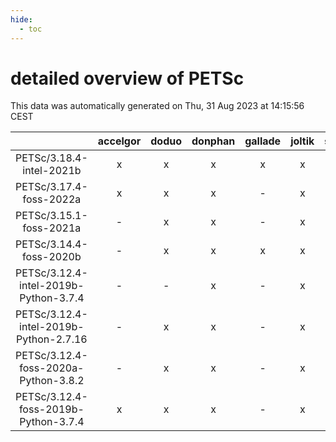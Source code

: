 ```yaml
---
hide:
  - toc
---
```


detailed overview of PETSc
==========================


This data was automatically generated on Thu, 31 Aug 2023 at 14:15:56 CEST  

| |accelgor|doduo|donphan|gallade|joltik|skitty|swalot|victini|
| :---: | :---: | :---: | :---: | :---: | :---: | :---: | :---: | :---: |
|PETSc/3.18.4-intel-2021b|x|x|x|x|x|x|x|x|
|PETSc/3.17.4-foss-2022a|x|x|x|-|x|x|x|x|
|PETSc/3.15.1-foss-2021a|-|x|x|-|x|x|x|x|
|PETSc/3.14.4-foss-2020b|-|x|x|x|x|x|x|x|
|PETSc/3.12.4-intel-2019b-Python-3.7.4|-|-|x|-|x|-|-|-|
|PETSc/3.12.4-intel-2019b-Python-2.7.16|-|x|x|-|x|x|-|x|
|PETSc/3.12.4-foss-2020a-Python-3.8.2|-|x|x|-|x|x|x|x|
|PETSc/3.12.4-foss-2019b-Python-3.7.4|x|x|x|-|x|x|x|x|
